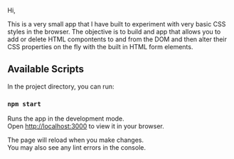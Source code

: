 Hi,

This is a very small app that I have built to experiment with very basic CSS styles in the browser. The objective is to build and app that allows you to add or delete HTML compontents to and from the DOM and then alter their CSS properties on the fly with the built in HTML form elements.

## Available Scripts

In the project directory, you can run:

### `npm start`

Runs the app in the development mode.\
Open [http://localhost:3000](http://localhost:3000) to view it in your browser.

The page will reload when you make changes.\
You may also see any lint errors in the console.

